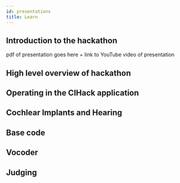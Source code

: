 ```yaml
---
id: presentations
title: Learn
---
```

## Introduction to the hackathon
pdf of presentation goes here +
link to YouTube video of presentation

## High level overview of hackathon

## Operating in the CIHack application

## Cochlear Implants and Hearing

## Base code

## Vocoder

## Judging

